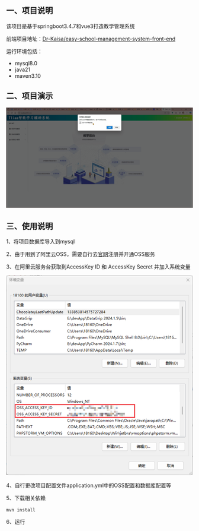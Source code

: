 ## 一、项目说明

该项目是基于springboot3.4.7和vue3打造教学管理系统

前端项目地址：[Dr-Kaisa/easy-school-management-system-front-end](https://github.com/Dr-Kaisa/easy-school-management-system-front-end)

运行环境包括：

- mysql8.0
- java21
- maven3.10

## 二、项目演示

![动画](./assets/%E5%8A%A8%E7%94%BB.gif)

## 三、使用说明

1、将项目数据库导入到mysql

2、由于用到了阿里云OSS，需要自行去[官网](https://oss.console.aliyun.com/)注册并开通OSS服务

3、在阿里云服务台获取到AccessKey ID 和 AccessKey Secret 并加入系统变量

![image-20250713213416894](./assets/image-20250713213416894.png)

4、自行更改项目配置文件application.yml中的OSS配置和数据库配置等

5、下载相关依赖

```bash
mvn install
```

6、运行



